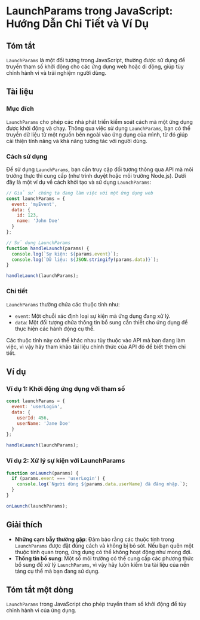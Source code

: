 <!--
Meta Description: # LaunchParams trong JavaScript: Hướng Dẫn Chi Tiết và Ví Dụ ## Tóm tắt `LaunchParams` là một đối tượng trong JavaScript, thường được sử dụng để truyề...
Meta Keywords: launchparams, dụng, một, ứng, động
-->

# LaunchParams trong JavaScript: Hướng Dẫn Chi Tiết và Ví Dụ

## Tóm tắt
`LaunchParams` là một đối tượng trong JavaScript, thường được sử dụng để truyền tham số khởi động cho các ứng dụng web hoặc di động, giúp tùy chỉnh hành vi và trải nghiệm người dùng.

## Tài liệu

### Mục đích
`LaunchParams` cho phép các nhà phát triển kiểm soát cách mà một ứng dụng được khởi động và chạy. Thông qua việc sử dụng `LaunchParams`, bạn có thể truyền dữ liệu từ một nguồn bên ngoài vào ứng dụng của mình, từ đó giúp cải thiện tính năng và khả năng tương tác với người dùng.

### Cách sử dụng
Để sử dụng `LaunchParams`, bạn cần truy cập đối tượng thông qua API mà môi trường thực thi cung cấp (như trình duyệt hoặc môi trường Node.js). Dưới đây là một ví dụ về cách khởi tạo và sử dụng `LaunchParams`:

```javascript
// Giả sử chúng ta đang làm việc với một ứng dụng web
const launchParams = {
  event: 'myEvent',
  data: {
    id: 123,
    name: 'John Doe'
  }
};

// Sử dụng LaunchParams
function handleLaunch(params) {
  console.log(`Sự kiện: ${params.event}`);
  console.log(`Dữ liệu: ${JSON.stringify(params.data)}`);
}

handleLaunch(launchParams);
```

### Chi tiết
`LaunchParams` thường chứa các thuộc tính như:
- `event`: Một chuỗi xác định loại sự kiện mà ứng dụng đang xử lý.
- `data`: Một đối tượng chứa thông tin bổ sung cần thiết cho ứng dụng để thực hiện các hành động cụ thể.

Các thuộc tính này có thể khác nhau tùy thuộc vào API mà bạn đang làm việc, vì vậy hãy tham khảo tài liệu chính thức của API đó để biết thêm chi tiết.

## Ví dụ
### Ví dụ 1: Khởi động ứng dụng với tham số
```javascript
const launchParams = {
  event: 'userLogin',
  data: {
    userId: 456,
    userName: 'Jane Doe'
  }
};

handleLaunch(launchParams);
```

### Ví dụ 2: Xử lý sự kiện với LaunchParams
```javascript
function onLaunch(params) {
  if (params.event === 'userLogin') {
    console.log(`Người dùng ${params.data.userName} đã đăng nhập.`);
  }
}

onLaunch(launchParams);
```

## Giải thích
- **Những cạm bẫy thường gặp**: Đảm bảo rằng các thuộc tính trong `LaunchParams` được đặt đúng cách và không bị bỏ sót. Nếu bạn quên một thuộc tính quan trọng, ứng dụng có thể không hoạt động như mong đợi.
- **Thông tin bổ sung**: Một số môi trường có thể cung cấp các phương thức bổ sung để xử lý `LaunchParams`, vì vậy hãy luôn kiểm tra tài liệu của nền tảng cụ thể mà bạn đang sử dụng.

## Tóm tắt một dòng
`LaunchParams` trong JavaScript cho phép truyền tham số khởi động để tùy chỉnh hành vi của ứng dụng.